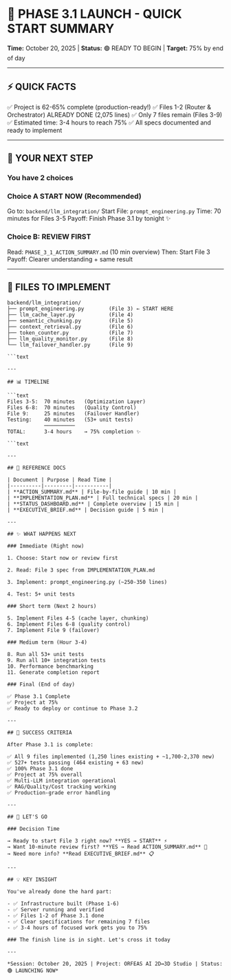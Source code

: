 # 📌 PHASE 3.1 LAUNCH - QUICK START SUMMARY

**Time:** October 20, 2025 | **Status:** 🟢 READY TO BEGIN | **Target:** 75% by end of day

---

## ⚡ QUICK FACTS

✅ Project is 62-65% complete (production-ready!)
✅ Files 1-2 (Router & Orchestrator) ALREADY DONE (2,075 lines)
✅ Only 7 files remain (Files 3-9)
✅ Estimated time: 3-4 hours to reach 75%
✅ All specs documented and ready to implement

---

## 🎯 YOUR NEXT STEP

### You have 2 choices

### Choice A START NOW (Recommended)

Go to: `backend/llm_integration/`
Start File: `prompt_engineering.py`
Time: 70 minutes for Files 3-5
Payoff: Finish Phase 3.1 by tonight ✨

### Choice B: REVIEW FIRST

Read: `PHASE_3_1_ACTION_SUMMARY.md` (10 min overview)
Then: Start File 3
Payoff: Clearer understanding + same result

---

## 📂 FILES TO IMPLEMENT

```text
backend/llm_integration/
├── prompt_engineering.py        (File 3) ← START HERE
├── llm_cache_layer.py           (File 4)
├── semantic_chunking.py         (File 5)
├── context_retrieval.py         (File 6)
├── token_counter.py             (File 7)
├── llm_quality_monitor.py       (File 8)
└── llm_failover_handler.py      (File 9)

```text

---

## 📊 TIMELINE

```text
Files 3-5:  70 minutes   (Optimization Layer)
Files 6-8:  70 minutes   (Quality Control)
File 9:     25 minutes   (Failover Handler)
Testing:    40 minutes   (53+ unit tests)
            ──────────
TOTAL:      3-4 hours    → 75% completion ✨

```text

---

## 📖 REFERENCE DOCS

| Document | Purpose | Read Time |
|----------|---------|-----------|
| **ACTION_SUMMARY.md** | File-by-file guide | 10 min |
| **IMPLEMENTATION_PLAN.md** | Full technical specs | 20 min |
| **STATUS_DASHBOARD.md** | Complete overview | 15 min |
| **EXECUTIVE_BRIEF.md** | Decision guide | 5 min |

---

## ✨ WHAT HAPPENS NEXT

### Immediate (Right now)

1. Choose: Start now or review first

2. Read: File 3 spec from IMPLEMENTATION_PLAN.md

3. Implement: prompt_engineering.py (~250-350 lines)

4. Test: 5+ unit tests

### Short term (Next 2 hours)

5. Implement Files 4-5 (cache layer, chunking)
6. Implement Files 6-8 (quality control)
7. Implement File 9 (failover)

### Medium term (Hour 3-4)

8. Run all 53+ unit tests
9. Run all 10+ integration tests
10. Performance benchmarking
11. Generate completion report

### Final (End of day)

✅ Phase 3.1 Complete
✅ Project at 75%
✅ Ready to deploy or continue to Phase 3.2

---

## 🎯 SUCCESS CRITERIA

After Phase 3.1 is complete:

✅ All 9 files implemented (1,250 lines existing + ~1,700-2,370 new)
✅ 527+ tests passing (464 existing + 63 new)
✅ 100% Phase 3.1 done
✅ Project at 75% overall
✅ Multi-LLM integration operational
✅ RAG/Quality/Cost tracking working
✅ Production-grade error handling

---

## 🚀 LET'S GO

### Decision Time

→ Ready to start File 3 right now? **YES → START** ⚡
→ Want 10-minute review first? **YES → Read ACTION_SUMMARY.md** 📖
→ Need more info? **Read EXECUTIVE_BRIEF.md** 📋

---

## 💡 KEY INSIGHT

You've already done the hard part:

- ✅ Infrastructure built (Phase 1-6)
- ✅ Server running and verified
- ✅ Files 1-2 of Phase 3.1 done
- ✅ Clear specifications for remaining 7 files
- ✅ 3-4 hours of focused work gets you to 75%

### The finish line is in sight. Let's cross it today

---

*Session: October 20, 2025 | Project: ORFEAS AI 2D↔3D Studio | Status: 🟢 LAUNCHING NOW*
